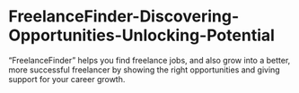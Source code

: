 # FreelanceFinder-Discovering-Opportunities-Unlocking-Potential
“FreelanceFinder” helps you find freelance jobs, and also grow into a better, more successful freelancer by showing the right opportunities and giving support for your career growth.

